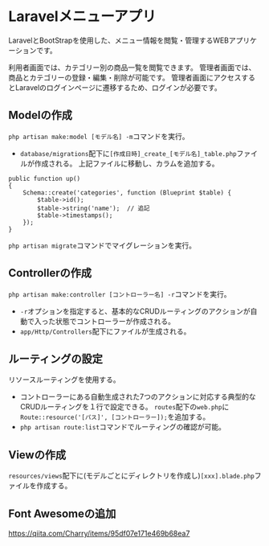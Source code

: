 # Laravelメニューアプリ
LaravelとBootStrapを使用した、メニュー情報を閲覧・管理するWEBアプリケーションです。

利用者画面では、カテゴリー別の商品一覧を閲覧できます。
管理者画面では、商品とカテゴリーの登録・編集・削除が可能です。
管理者画面にアクセスするとLaravelのログインページに遷移するため、ログインが必要です。

## Modelの作成
`php artisan make:model [モデル名] -m`コマンドを実行。
  - `database/migrations`配下に`[作成日時]_create_[モデル名]_table.php`ファイルが作成される。
上記ファイルに移動し、カラムを追加する。
```
public function up()
{
    Schema::create('categories', function (Blueprint $table) {
        $table->id();
        $table->string('name');  // 追記
        $table->timestamps();
    });
}
```
`php artisan migrate`コマンドでマイグレーションを実行。

## Controllerの作成
`php artisan make:controller [コントローラー名] -r`コマンドを実行。
  - `-r`オプションを指定すると、基本的なCRUDルーティングのアクションが自動で入った状態でコントローラーが作成される。
  - `app/Http/Controllers`配下にファイルが生成される。

## ルーティングの設定
リソースルーティングを使用する。
  - コントローラーにある自動生成された7つのアクションに対応する典型的なCRUDルーティングを１行で設定できる。
`routes`配下の`web.php`に`Route::resource('[パス]', [コントローラー]);`を追加する。
  - `php artisan route:list`コマンドでルーティングの確認が可能。

## Viewの作成
`resources/views`配下に(モデルごとにディレクトリを作成し)`[xxx].blade.php`ファイルを作成する。

## Font Awesomeの追加
https://qiita.com/Charry/items/95df07e171e469b68ea7
